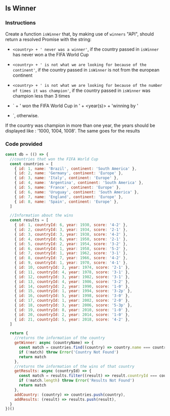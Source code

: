 ## Is Winner

### Instructions

Create a function `isWinner` that, by making use of `winners` "API", should
return a resolved Promise with the string:

- `<country> + ' never was a winner'`, if the country passed
in `isWinner` has never won a the FIFA World Cup

- `<country> + ' is not what we are looking for because of the continent'`,
  if the country passed in `isWinner` is not from the european
continent

- `<country> + ' is not what we are looking for because of the number of
times it was champion'`, if the country passed in `isWinner` was champion
less than 3 times

- `<country> + ' won the FIFA World Cup in ' + <year(s)> + 'winning by '
+ <results>`, otherwise.

If the country was champion in more than one year, the years should be
displayed like : '1000, 1004, 1008'. The same goes for the results


### Code provided
```js
const db = (() => {
  //countries that won the FIFA World Cup
  const countries = [
    { id: 1, name: 'Brazil', continent: 'South America' },
    { id: 2, name: 'Germany', continent: 'Europe' },
    { id: 3, name: 'Italy', continent: 'Europe' },
    { id: 4, name: 'Argentina', continent: 'South America' },
    { id: 5, name: 'France', continent: 'Europe' },
    { id: 6, name: 'Uruguay', continent: 'South America' },
    { id: 7, name: 'England', continent: 'Europe' },
    { id: 8, name: 'Spain', continent: 'Europe' },
  ]

  //Information about the wins
  const results = [
    { id: 1, countryId: 6, year: 1930, score: '4-2' },
    { id: 2, countryId: 3, year: 1934, score: '2-1' },
    { id: 3, countryId: 3, year: 1938, score: '4-2' },
    { id: 4, countryId: 6, year: 1950, score: '2-1' },
    { id: 5, countryId: 2, year: 1954, score: '3-2' },
    { id: 6, countryId: 1, year: 1958, score: '5-2' },
    { id: 7, countryId: 1, year: 1962, score: '3-1' },
    { id: 8, countryId: 7, year: 1966, score: '4-2' },
    { id: 9, countryId: 1, year: 1970, score: '4-1' },
    { id: 10, countryId: 2, year: 1974, score: '2-1' },
    { id: 11, countryId: 4, year: 1978, score: '3-1' },
    { id: 12, countryId: 3, year: 1982, score: '3-1' },
    { id: 13, countryId: 4, year: 1986, score: '3-2' },
    { id: 14, countryId: 2, year: 1990, score: '1-0' },
    { id: 15, countryId: 1, year: 1994, score: '3-2p' },
    { id: 16, countryId: 5, year: 1998, score: '3-0' },
    { id: 17, countryId: 1, year: 2002, score: '2-0' },
    { id: 18, countryId: 3, year: 2006, score: '5-3p' },
    { id: 19, countryId: 8, year: 2010, score: '1-0' },
    { id: 20, countryId: 2, year: 2014, score: '1-0' },
    { id: 21, countryId: 5, year: 2018, score: '4-2' },
  ]

  return {
    //returns the information of the country
    getWinner: async (countryName) => {
      const match = countries.find((country) => country.name === countryName)
      if (!match) throw Error('Country Not Found')
      return match
    },
    //returns the information of the wins of that country
    getResults: async (countryId) => {
      const match = results.filter((result) => result.countryId === countryId)
      if (!match.length) throw Error('Results Not Found')
      return match
    },
    addCountry: (country) => countries.push(country),
    addResults: (result) => results.push(result),
  }
})()
```
